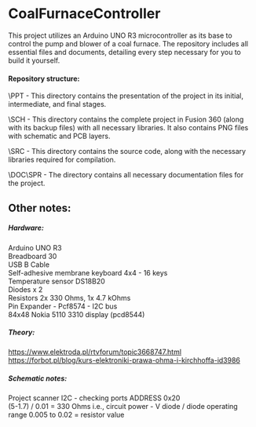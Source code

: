# CoalFurnaceController

This project utilizes an Arduino UNO R3 microcontroller as its base to control the pump and blower of a coal furnace. The repository includes all essential files and documents, detailing every step necessary for you to build it yourself.

#### Repository structure:
\PPT - This directory contains the presentation of the project in its initial, intermediate, and final stages. 

\SCH - This directory contains the complete project in Fusion 360 (along with its backup files) with all necessary libraries. It also contains PNG files with schematic and PCB layers.  

\SRC - This directory contains the source code, along with the necessary libraries required for compilation.  

\DOC\SPR - The directory contains all necessary documentation files for the project.  

## Other notes:

##### Hardware:  
Arduino UNO R3  
Breadboard 30  
USB B Cable  
Self-adhesive membrane keyboard 4x4 - 16 keys  
Temperature sensor DS18B20  
Diodes x 2  
Resistors 2x 330 Ohms, 1x 4.7 kOhms  
Pin Expander - Pcf8574 - I2C bus  
84x48 Nokia 5110 3310 display (pcd8544)  

##### Theory:
https://www.elektroda.pl/rtvforum/topic3668747.html   
https://forbot.pl/blog/kurs-elektroniki-prawa-ohma-i-kirchhoffa-id3986  

##### Schematic notes:
Project scanner I2C - checking ports ADDRESS 0x20  
(5-1.7) / 0.01 = 330 Ohms i.e., circuit power - V diode / diode operating range 0.005 to 0.02 = resistor value   

